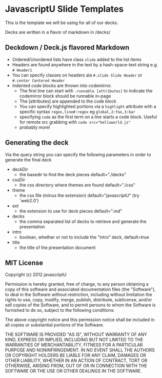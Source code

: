 JavascriptU Slide Templates
===========================

This is the template we will be using for all of our decks.

Decks are written in a flavor of markdown in /decks/

## Deckdown / Deck.js flavored Markdown

* Ordered/Unordered lists have class `slide` added to the list items
* Headers are found anywhere in the text by a hash-space-text string e.g. `# Header1`
* You can specify classes on headers ala `#.slide Slide Header` or `#.center Centered Header`
* Indented code blocks are thrown into codemirror.
  * The first line can start with `.runnable [attributes]` to indicate the codemirror block should be runnable in-page
  * The [attributes] are appended to the code block
  * You can specify highlighted portions via a `highlight` attribute with a specific syntax `regex,line#:regex` eg `global,2:foo,3:bar`
  * specifying `code` as the first term on a line starts a code block. Useful for remote src grabbing with `code src="helloworld.js"`
  * probably more!

## Generating the deck

Via the query string you can specify the following parameters in order to generate the final deck

* deckDir
  * the basedir to find the deck pieces default="./decks"
* cssDir
  * the css directory where themes are found default="./css"
* theme
  * the css file (minus the extension) default="javascriptU" (try 'web2.0')
* ext
  * the extension to use for deck pieces default=".md"
* decks
  * the comma separated list of decks to retrieve and generate the presentation
* intro
  * boolean, whether or not to include the "intro" deck, default=true
* title
  * the title of the presentation document


MIT License
-----------
Copyright (c) 2012 javascriptU

Permission is hereby granted, free of charge, to any person obtaining a copy of this software and associated documentation files (the "Software"), to deal in the Software without restriction, including without limitation the rights to use, copy, modify, merge, publish, distribute, sublicense, and/or sell copies of the Software, and to permit persons to whom the Software is furnished to do so, subject to the following conditions:

The above copyright notice and this permission notice shall be included in all copies or substantial portions of the Software.

THE SOFTWARE IS PROVIDED "AS IS", WITHOUT WARRANTY OF ANY KIND, EXPRESS OR IMPLIED, INCLUDING BUT NOT LIMITED TO THE WARRANTIES OF MERCHANTABILITY, FITNESS FOR A PARTICULAR PURPOSE AND NONINFRINGEMENT. IN NO EVENT SHALL THE AUTHORS OR COPYRIGHT HOLDERS BE LIABLE FOR ANY CLAIM, DAMAGES OR OTHER LIABILITY, WHETHER IN AN ACTION OF CONTRACT, TORT OR OTHERWISE, ARISING FROM, OUT OF OR IN CONNECTION WITH THE SOFTWARE OR THE USE OR OTHER DEALINGS IN THE SOFTWARE.
